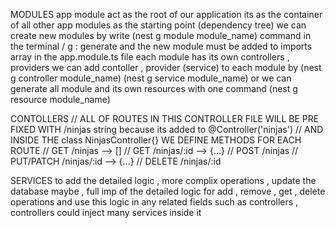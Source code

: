 MODULES
app module act as the root of our application 
its as the container of all other app modules as the starting point (dependency tree)
we can create new modules by write (nest g module module_name) command in the terminal / g : generate
and the new module must be added to imports array in the app.module.ts file
each module has its own controllers , providers
we can add contoller , provider (service) to each module by (nest g controller module_name)  (nest g service module_name)
or we can generate all module and its own resources with one command (nest g resource module_name)


CONTOLLERS
// ALL OF ROUTES IN THIS CONTROLLER FILE WILL BE PRE FIXED WITH /ninjas string because its added to @Controller('ninjas')
// AND INSIDE THE class NinjasController{} WE DEFINE METHODS FOR EACH ROUTE
// GET /ninjas --> []
// GET /ninjas/:id --> {...}
// POST /ninjas
// PUT/PATCH /ninjas/:id --> {...}
// DELETE /ninjas/:id


SERVICES
to add the detailed logic , more complix operations , update the database maybe , full imp of the detailed logic for add , remove , get , delete operations
and use this logic in any related fields such as controllers , controllers could inject many services inside it